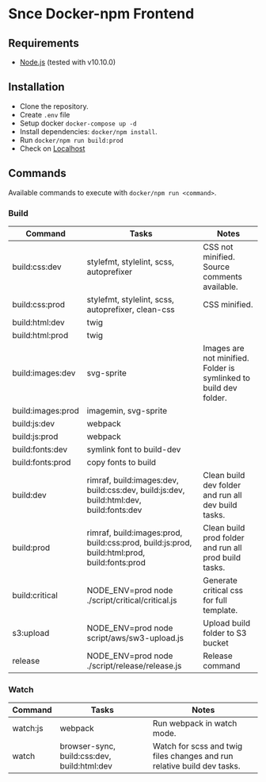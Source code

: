 # Snce Docker-npm Frontend

## Requirements

 - [Node.js](https://nodejs.org) (tested with v10.10.0)

## Installation

 - Clone the repository.
 - Create `.env` file
 - Setup docker `docker-compose up -d`
 - Install dependencies: `docker/npm install`.
 - Run `docker/npm run build:prod`
 - Check on  [Localhost](http://localhost:8777)

## Commands
Available commands to execute with `docker/npm run <command>`.

### Build

| Command | Tasks | Notes |
| --- | --- | --- |
| build:css:dev | stylefmt, stylelint, scss, autoprefixer | CSS not minified. Source comments available. |
| build:css:prod | stylefmt, stylelint, scss, autoprefixer, clean-css | CSS minified. |
| build:html:dev | twig | |
| build:html:prod | twig | |
| build:images:dev | svg-sprite | Images are not minified. Folder is symlinked to build dev folder. |
| build:images:prod | imagemin, svg-sprite | |
| build:js:dev | webpack | |
| build:js:prod | webpack | |
| build:fonts:dev | symlink font to build-dev | |
| build:fonts:prod | copy fonts to build | |
| build:dev | rimraf, build:images:dev, build:css:dev, build:js:dev, build:html:dev, build:fonts:dev | Clean build dev folder and run all dev build tasks. |
| build:prod | rimraf, build:images:prod, build:css:prod, build:js:prod, build:html:prod, build:fonts:prod  | Clean build prod folder and run all prod build tasks. |
| build:critical | NODE_ENV=prod node ./script/critical/critical.js  | Generate critical css for full template. |
| s3:upload | NODE_ENV=prod node script/aws/sw3-upload.js  | Upload build folder to S3 bucket |
| release | NODE_ENV=prod node ./script/release/release.js  | Release command |


### Watch

| Command | Tasks | Notes |
| --- | --- | --- |
| watch:js | webpack | Run webpack in watch mode. |
| watch | browser-sync, build:css:dev, build:html:dev | Watch for scss and twig files changes and run relative build dev tasks. |
